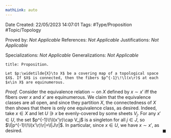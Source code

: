 ```yaml
---
mathLink: auto
---
```


<div class="topSpace"></div>

Date Created: 22/05/2023 14:07:01
Tags: #Type/Proposition #Topic/Topology

Proved by: <i>Not Applicable</i>
References: <i>Not Applicable</i>
Justifications: <i>Not Applicable</i>

Specializations: <i>Not Applicable</i>
Generalizations: <i>Not Applicable</i>

``` ad-Proposition
title: Proposition.

Let $p:\widetilde{X}\to X$ be a covering map of a topological space $X$. If $X$ is connected, then the fibers $p^{-1}\!\l(x\r)$ at each $x\in X$ are equinumerous.

```

<i>Proof.</i> Consider the equivalence relation $\sim$ on $X$ defined by $x\sim x'$ iff the fibers over $x$ and $x'$ are equinumerous. We claim that the equivalence classes are all open, and since they partition $X$, the connectedness of $X$ then shows that there is only one equivalence class, as desired. Indeed, take $x\in X$ and let $U\ni x$ be evenly-covered by some sheets $V_j$. For any $x'\in U$, the set $p^{-1}\!\l(x'\r)\cap V_j$ is a singleton for all $j\in J$, so $\l|p^{-1}\!\l(x'\r)\r|=\l|J\r|$. In particular, since $x\in U$, we have $x\sim x'$, as desired.<span style="float:right;">$\blacksquare$</span>
